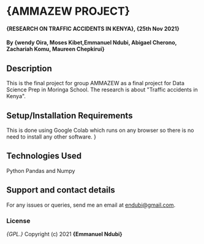 # {AMMAZEW PROJECT}
#### {RESEARCH ON TRAFFIC ACCIDENTS IN KENYA}, {25th Nov 2021}
#### By **{wendy Oira, Moses Kibet,Emmanuel Ndubi, Abigael Cherono, Zachariah Komu, Maureen Chepkirui}**
## Description
This is the final project for group AMMAZEW as a final project for Data Science Prep in Moringa School. The research is about "Traffic accidents in Kenya".
## Setup/Installation Requirements
This is done using Google Colab which runs on any browser so there is no need to install any other software.
}
## Technologies Used
Python Pandas and Numpy
## Support and contact details
For any issues or queries, send me an email at endubi@gmail.com.
### License
*{GPL.}*
Copyright (c) 2021 **{Emmanuel Ndubi}**